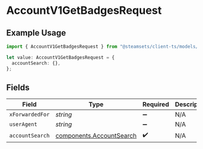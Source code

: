 # AccountV1GetBadgesRequest

## Example Usage

```typescript
import { AccountV1GetBadgesRequest } from "@steamsets/client-ts/models/operations";

let value: AccountV1GetBadgesRequest = {
  accountSearch: {},
};
```

## Fields

| Field                                                                | Type                                                                 | Required                                                             | Description                                                          |
| -------------------------------------------------------------------- | -------------------------------------------------------------------- | -------------------------------------------------------------------- | -------------------------------------------------------------------- |
| `xForwardedFor`                                                      | *string*                                                             | :heavy_minus_sign:                                                   | N/A                                                                  |
| `userAgent`                                                          | *string*                                                             | :heavy_minus_sign:                                                   | N/A                                                                  |
| `accountSearch`                                                      | [components.AccountSearch](../../models/components/accountsearch.md) | :heavy_check_mark:                                                   | N/A                                                                  |